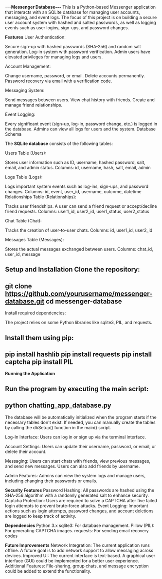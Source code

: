 **---Messenger Database---**
This is a Python-based Messenger application that interacts with an SQLite database for managing user accounts, messaging, and event logs.
The focus of this project is on building a secure user account system with hashed and salted passwords, as well as logging events such as user logins, sign-ups, and password changes.

**Features**
User Authentication:

Secure sign-up with hashed passwords (SHA-256) and random salt generation.
Log-in system with password verification.
Admin users have elevated privileges for managing logs and users.

Account Management:

Change username, password, or email.
Delete accounts permanently.
Password recovery via email with a verification code.

Messaging System:

Send messages between users.
View chat history with friends.
Create and manage friend relationships.

Event Logging:

Every significant event (sign-up, log-in, password change, etc.) is logged in the database.
Admins can view all logs for users and the system.
Database Schema

The **SQLite database** consists of the following tables:

Users Table (Users):

Stores user information such as ID, username, hashed password, salt, email, and admin status.
Columns: id, username, hash, salt, email, admin

Logs Table (Logs):

Logs important system events such as log-ins, sign-ups, and password changes.
Columns: id, event, user_id, username, outcome, datetime
Relationships Table (Relationships):

Tracks user friendships. A user can send a friend request or accept/decline friend requests.
Columns: user1_id, user2_id, user1_status, user2_status

Chat Table (Chat):

Tracks the creation of user-to-user chats.
Columns: id, user1_id, user2_id

Messages Table (Messages):

Stores the actual messages exchanged between users.
Columns: chat_id, user_id, message

**Setup and Installation**
Clone the repository:
---
git clone https://github.com/yourusername/messenger-database.git
cd messenger-database
---

Install required dependencies:

The project relies on some Python libraries like sqlite3, PIL, and requests.

Install them using pip:
---
pip install hashlib
pip install requests
pip install captcha
pip install PIL
---

**Running the Application**

Run the program by executing the main script:
---
python chatting_app_database.py
---

The database will be automatically initialized when the program starts if the necessary tables don't exist.
If needed, you can manually create the tables by calling the dbSetup() function in the main() script.

Log-In Interface:
Users can log in or sign up via the terminal interface.

Account Settings:
Users can update their username, password, or email, or delete their account.

Messaging:
Users can start chats with friends, view previous messages, and send new messages.
Users can also add friends by username.

Admin Features:
Admins can view the system logs and manage users, including changing their passwords or emails.

**Security Features**
Password Hashing: All passwords are hashed using the SHA-256 algorithm with a randomly generated salt to enhance security.
Captcha Protection: Users are required to solve a CAPTCHA after five failed login attempts to prevent brute-force attacks.
Event Logging: Important actions such as login attempts, password changes, and account deletions are logged to keep track of activity.

**Dependencies**
Python 3.x
sqlite3: For database management.
Pillow (PIL): For generating CAPTCHA images.
requests: For sending email recovery codes

**Future Improvements**
Network Integration: The current application runs offline. A future goal is to add network support to allow messaging across devices.
Improved UI: The current interface is text-based. A graphical user interface (GUI) could be implemented for a better user experience.
Additional Features: File-sharing, group chats, and message encryption could be added to extend the functionality.
